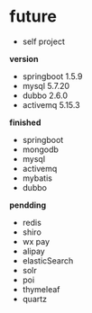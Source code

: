 # future
- self project


**version**

  - springboot 1.5.9
  - mysql 5.7.20
  - dubbo 2.6.0
  - activemq 5.15.3

**finished**
  - springboot 
  - mongodb 
  - mysql 
  - activemq 
  - mybatis 
  - dubbo
  
**pendding**
  - redis 
  - shiro
  - wx pay
  - alipay
  - elasticSearch
  - solr
  - poi
  - thymeleaf
  - quartz
  


